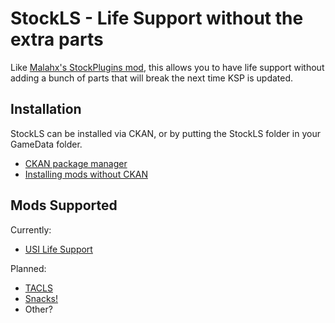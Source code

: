 # StockLS - Life Support without the extra parts

Like [Malahx's StockPlugins mod](http://forum.kerbalspaceprogram.com/threads/99869-1-0-X-Malah-s-Stock-configs-added-StockSCANsat-2015-08-30),
this allows you to have life support without adding a bunch of parts that
will break the next time KSP is updated.

## Installation

StockLS can be installed via CKAN, or by putting the StockLS folder in your
GameData folder.

* [CKAN package manager](http://forum.kerbalspaceprogram.com/threads/100067-The-Comprehensive-Kerbal-Archive-Network-(CKAN)-Package-Manager-v1-14-3-27-Sep-2015)
* [Installing mods without CKAN](http://wiki.kerbalspaceprogram.com/wiki/Tutorial:Installing_Addons)

## Mods Supported

Currently:

* [USI Life Support](http://forum.kerbalspaceprogram.com/threads/116790-1-0-USI-Life-Support-0-1-0-2015-04-27)

Planned:

* [TACLS](http://forum.kerbalspaceprogram.com/threads/40667)
* [Snacks!](http://forum.kerbalspaceprogram.com/threads/90841-1-0-2-Snacks!-Kerbal-simplified-life-support-v0-3-5)
* Other?